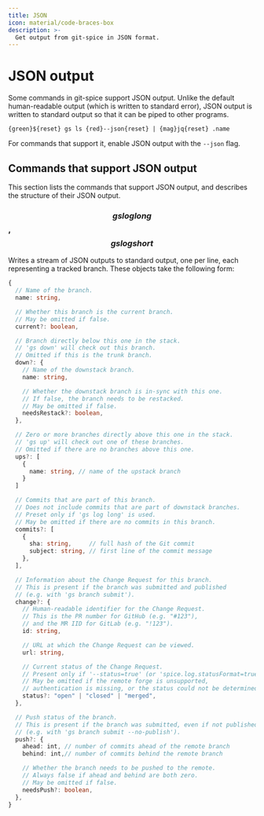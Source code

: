```yaml
---
title: JSON
icon: material/code-braces-box
description: >-
  Get output from git-spice in JSON format.
---
```


# JSON output

Some commands in git-spice support JSON output.
Unlike the default human-readable output (which is written to standard error),
JSON output is written to standard output
so that it can be piped to other programs.

```freeze language="terminal" float="right"
{green}${reset} gs ls {red}--json{reset} | {mag}jq{reset} .name
```

For commands that support it,
enable JSON output with the `--json` flag.

## Commands that support JSON output

This section lists the commands that support JSON output,
and describes the structure of their JSON output.

### $$gs log long$$, $$gs log short$$

<!-- gs:version unreleased -->

Writes a stream of JSON outputs to standard output,
one per line, each representing a tracked branch.
These objects take the following form:

```typescript
{
  // Name of the branch.
  name: string,

  // Whether this branch is the current branch.
  // May be omitted if false.
  current?: boolean,

  // Branch directly below this one in the stack.
  // 'gs down' will check out this branch.
  // Omitted if this is the trunk branch.
  down?: {
    // Name of the downstack branch.
    name: string,

    // Whether the downstack branch is in-sync with this one.
    // If false, the branch needs to be restacked.
    // May be omitted if false.
    needsRestack?: boolean,
  },

  // Zero or more branches directly above this one in the stack.
  // 'gs up' will check out one of these branches.
  // Omitted if there are no branches above this one.
  ups?: [
    {
      name: string, // name of the upstack branch
    }
  ]

  // Commits that are part of this branch.
  // Does not include commits that are part of downstack branches.
  // Preset only if 'gs log long' is used.
  // May be omitted if there are no commits in this branch.
  commits?: [
    {
      sha: string,     // full hash of the Git commit
      subject: string, // first line of the commit message
    },
  ],

  // Information about the Change Request for this branch.
  // This is present if the branch was submitted and published
  // (e.g. with 'gs branch submit').
  change?: {
    // Human-readable identifier for the Change Request.
    // This is the PR number for GitHub (e.g. "#123"),
    // and the MR IID for GitLab (e.g. "!123").
    id: string,

    // URL at which the Change Request can be viewed.
    url: string,

    // Current status of the Change Request.
    // Present only if '--status=true' (or 'spice.log.statusFormat=true').
    // May be omitted if the remote forge is unsupported,
    // authentication is missing, or the status could not be determined.
    status?: "open" | "closed" | "merged",
  },

  // Push status of the branch.
  // This is present if the branch was submitted, even if not published
  // (e.g. with 'gs branch submit --no-publish').
  push?: {
    ahead: int, // number of commits ahead of the remote branch
    behind: int,// number of commits behind the remote branch

    // Whether the branch needs to be pushed to the remote.
    // Always false if ahead and behind are both zero.
    // May be omitted if false.
    needsPush?: boolean,
  },
}
```
